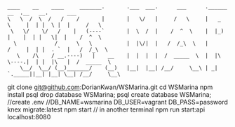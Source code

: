 ```
____    __    ____     _______.       .___  ___.      ___      .______       __  .__   __.      ___     
\   \  /  \  /   /    /       |       |   \/   |     /   \     |   _  \     |  | |  \ |  |     /   \    
 \   \/    \/   /    |   (----`       |  \  /  |    /  ^  \    |  |_)  |    |  | |   \|  |    /  ^  \   
  \            /      \   \           |  |\/|  |   /  /_\  \   |      /     |  | |  . `  |   /  /_\  \  
   \    /\    / __.----)   |    __    |  |  |  |  /  _____  \  |  |\  \----.|  | |  |\   |  /  _____  \
    \__/  \__/ (__)_______/    (__)   |__|  |__| /__/     \__\ | _| `._____||__| |__| \__| /__/     \__\
```
git clone git@github.com:DorianKwan/WSMarina.git
cd WSMarina
npm install
psql drop database WSMarina;
psql create database WSMarina;
//create .env
//DB_NAME=wsmarina
  DB_USER=vagrant
  DB_PASS=password
knex migrate:latest 
npm start
// in another terminal
npm run start:api
localhost:8080


